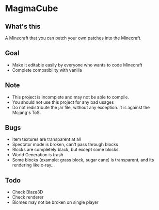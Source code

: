 # MagmaCube

## What's this

A Minecraft that you can patch your own patches into the Minecraft.

## Goal
- Make it editable easily by everyone who wants to code Minecraft
- Complete compatibility with vanilla

## Note
- This project is incomplete and may not be able to compile.
- You should not use this project for any bad usages
- Do not redistribute the jar file, without any exception. It is against the Mojang's ToS.

## Bugs
- Item textures are transparent at all
- Spectator mode is broken, can't pass through blocks
- Blocks are completely black, but except some blocks.
- World Generation is trash
- Some blocks (example: grass block, sugar cane) is transparent, and its rendering like x-ray...

## Todo
- Check Blaze3D
- Check renderer
- Biomes may not be broken on single player
